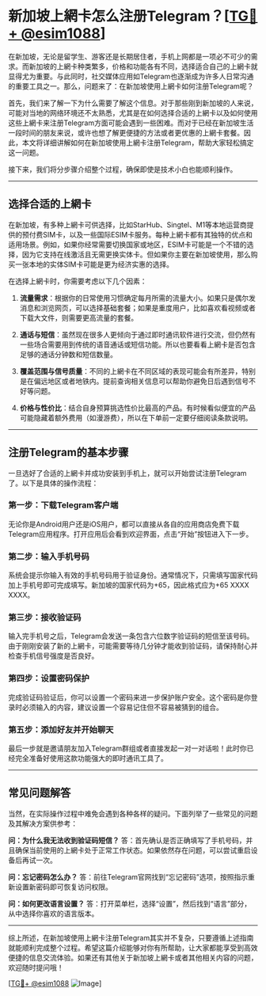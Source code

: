 # 新加坡上網卡怎么注册Telegram？[[TG💪+ @esim1088](https://t.me/s/esim1088)]

在新加坡，无论是留学生、游客还是长期居住者，手机上网都是一项必不可少的需求。而新加坡的上網卡种类繁多，价格和功能各有不同，选择适合自己的上網卡就显得尤为重要。与此同时，社交媒体应用如Telegram也逐渐成为许多人日常沟通的重要工具之一。那么，问题来了：在新加坡使用上網卡如何注册Telegram呢？

首先，我们来了解一下为什么需要了解这个信息。对于那些刚到新加坡的人来说，可能对当地的网络环境还不太熟悉，尤其是在如何选择合适的上網卡以及如何使用这些上網卡来注册Telegram方面可能会遇到一些困难。而对于已经在新加坡生活一段时间的朋友来说，或许也想了解更便捷的方法或者更优惠的上網卡套餐。因此，本文将详细讲解如何在新加坡使用上網卡注册Telegram，帮助大家轻松搞定这一问题。

接下来，我们将分步骤介绍整个过程，确保即使是技术小白也能顺利操作。

---

## 选择合适的上網卡

在新加坡，有多种上網卡可供选择，比如StarHub、Singtel、M1等本地运营商提供的预付费SIM卡，以及一些国际ESIM卡服务。每种上網卡都有其独特的优点和适用场景。例如，如果你经常需要切换国家或地区，ESIM卡可能是一个不错的选择，因为它支持在线激活且无需更换实体卡。但如果你主要在新加坡使用，那么购买一张本地的实体SIM卡可能是更为经济实惠的选择。

在选择上網卡时，你需要考虑以下几个因素：

1. **流量需求**：根据你的日常使用习惯确定每月所需的流量大小。如果只是偶尔发消息和浏览网页，可以选择基础套餐；如果是重度用户，比如喜欢看视频或者下载大文件，则需要更高流量的套餐。
   
2. **通话与短信**：虽然现在很多人更倾向于通过即时通讯软件进行交流，但仍然有一些场合需要用到传统的语音通话或短信功能。所以也要看看上網卡是否包含足够的通话分钟数和短信数量。

3. **覆盖范围与信号质量**：不同的上網卡在不同区域的表现可能会有所差异，特别是在偏远地区或者地铁内。提前查询相关信息可以帮助你避免日后遇到信号不好等问题。

4. **价格与性价比**：结合自身预算挑选性价比最高的产品。有时候看似便宜的产品可能隐藏着额外费用（如漫游费），所以在下单前一定要仔细阅读条款说明。

---

## 注册Telegram的基本步骤

一旦选好了合适的上網卡并成功安装到手机上，就可以开始尝试注册Telegram了。以下是具体的操作流程：

### 第一步：下载Telegram客户端
无论你是Android用户还是iOS用户，都可以直接从各自的应用商店免费下载Telegram应用程序。打开应用后会看到欢迎界面，点击“开始”按钮进入下一步。

### 第二步：输入手机号码
系统会提示你输入有效的手机号码用于验证身份。通常情况下，只需填写国家代码加上手机号即可完成填写。新加坡的国家代码为+65，因此格式应为+65 XXXX XXXX。

### 第三步：接收验证码
输入完手机号之后，Telegram会发送一条包含六位数字验证码的短信至该号码。由于刚刚安装了新的上網卡，可能需要等待几分钟才能收到验证码，请保持耐心并检查手机信号强度是否良好。

### 第四步：设置密码保护
完成验证码验证后，你可以设置一个密码来进一步保护账户安全。这个密码是你登录时必须输入的内容，建议设置一个容易记住但不容易被猜到的组合。

### 第五步：添加好友并开始聊天
最后一步就是邀请朋友加入Telegram群组或者直接发起一对一对话啦！此时你已经完全准备好使用这款功能强大的即时通讯工具了。

---

## 常见问题解答

当然，在实际操作过程中难免会遇到各种各样的疑问。下面列举了一些常见的问题及其解决方案供参考：

**问：为什么我无法收到验证码短信？**
答：首先确认是否正确填写了手机号码，并且确保当前使用的上網卡处于正常工作状态。如果依然存在问题，可以尝试重启设备后再试一次。

**问：忘记密码怎么办？**
答：前往Telegram官网找到“忘记密码”选项，按照指示重新设置新密码即可恢复访问权限。

**问：如何更改语言设置？**
答：打开菜单栏，选择“设置”，然后找到“语言”部分，从中选择你喜欢的语言版本。

---

综上所述，在新加坡使用上網卡注册Telegram其实并不复杂，只要遵循上述指南就能顺利完成整个过程。希望这篇介绍能够对你有所帮助，让大家都能享受到高效便捷的信息交流体验。如果还有其他关于新加坡上網卡或者其他相关内容的问题，欢迎随时提问哦！

[[TG💪+ @esim1088](https://t.me/s/esim1088) ![Image](https://i.postimg.cc/4NQfJmqS/Snipaste-2025-05-13-00-14-12.png)]